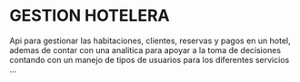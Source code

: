 # GESTION HOTELERA
Api para gestionar las habitaciones, clientes, reservas y pagos en un hotel, ademas de contar con una analitica para apoyar a la toma de decisiones contando con un manejo de tipos de usuarios para los diferentes servicios
...
